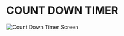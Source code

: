 # COUNT DOWN TIMER

![Count Down Timer Screen](https://ik.imagekit.io/8mch78q847k/count-down-timer-screen_V96LJDart.png?ik-sdk-version=javascript-1.4.3&updatedAt=1673207880585)
